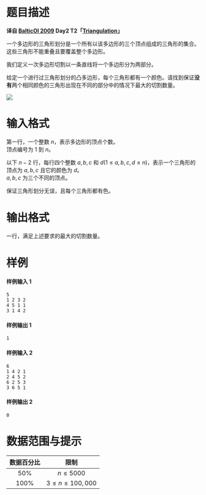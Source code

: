 
# 题目描述

**译自 [BalticOI 2009](http://www.csc.kth.se/contest/boi/tasks.php) Day2 T2「[Triangulation](http://www.csc.kth.se/contest/boi/trian.pdf)」**

一个多边形的三角形划分是一个所有以该多边形的三个顶点组成的三角形的集合。这些三角形不能重叠且要覆盖整个多边形。

我们定义一次多边形切割以一条直线将一个多边形分为两部分。

给定一个进行过三角形划分的凸多边形，每个三角形都有一个颜色。请找到保证**没有**两个相同颜色的三角形出现在不同的部分中的情况下最大的切割数量。

![](/source/loj/2861/img/aHR0cHM6Ly9pLmxvbGkubmV0LzIwMTgvMDgvMjUvNWI4MTNjMDQwYWFkYS5wbmc=.png)

# 输入格式

第一行，一个整数 $n$，表示多边形的顶点个数。  
顶点编号为 $1$ 到 $n$。

以下 $n-2$ 行，每行四个整数 $a,b,c$ 和 $d(1 \le a,b,c,d \le n)$，表示一个三角形的顶点为 $a,b,c$ 且它的颜色为 $d$。  
$a,b,c$ 为三个不同的顶点。

保证三角形划分无误，且每个三角形都有色。

# 输出格式

一行，满足上述要求的最大的切割数量。

# 样例

#### 样例输入 1
```plain
5
1 2 3 2
4 5 1 1
3 1 4 2
```
#### 样例输出 1
```plain
1
```
#### 样例输入 2
```plain
6
1 4 2 1
2 4 5 2
6 2 5 3
3 6 5 1
```
#### 样例输出 2
```plain
0
```

# 数据范围与提示

|数据百分比|限制|
|:--------------:|:-----:|
|$50\%$|$n \le 5000$|
|$100\%$|$3 \le n \le 100,000$|

